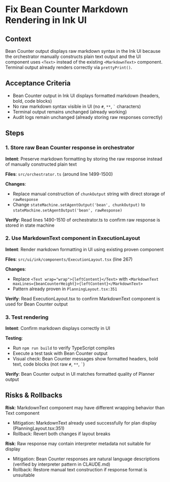 # Fix Bean Counter Markdown Rendering in Ink UI

## Context
Bean Counter output displays raw markdown syntax in the Ink UI because the orchestrator manually constructs plain text output and the UI component uses `<Text>` instead of the existing `<MarkdownText>` component. Terminal output already renders correctly via `prettyPrint()`.

## Acceptance Criteria
- Bean Counter output in Ink UI displays formatted markdown (headers, bold, code blocks)
- No raw markdown syntax visible in UI (no `#`, `**`, `` ` `` characters)
- Terminal output remains unchanged (already working)
- Audit logs remain unchanged (already storing raw responses correctly)

## Steps

### 1. Store raw Bean Counter response in orchestrator
**Intent**: Preserve markdown formatting by storing the raw response instead of manually constructed plain text

**Files**: `src/orchestrator.ts` (around line 1499-1500)

**Changes**:
- Replace manual construction of `chunkOutput` string with direct storage of `rawResponse`
- Change `stateMachine.setAgentOutput('bean', chunkOutput)` to `stateMachine.setAgentOutput('bean', rawResponse)`

**Verify**: Read lines 1490-1510 of orchestrator.ts to confirm raw response is stored in state machine

### 2. Use MarkdownText component in ExecutionLayout
**Intent**: Render markdown formatting in UI using existing proven component

**Files**: `src/ui/ink/components/ExecutionLayout.tsx` (line 267)

**Changes**:
- Replace `<Text wrap="wrap">{leftContent}</Text>` with `<MarkdownText maxLines={beanCounterHeight}>{leftContent}</MarkdownText>`
- Pattern already proven in `PlanningLayout.tsx:351`

**Verify**: Read ExecutionLayout.tsx to confirm MarkdownText component is used for Bean Counter output

### 3. Test rendering
**Intent**: Confirm markdown displays correctly in UI

**Testing**:
- Run `npm run build` to verify TypeScript compiles
- Execute a test task with Bean Counter output
- Visual check: Bean Counter messages show formatted headers, bold text, code blocks (not raw `#`, `**`, `` ` ``)

**Verify**: Bean Counter output in UI matches formatted quality of Planner output

## Risks & Rollbacks

**Risk**: MarkdownText component may have different wrapping behavior than Text component
- Mitigation: MarkdownText already used successfully for plan display (PlanningLayout.tsx:351)
- Rollback: Revert both changes if layout breaks

**Risk**: Raw response may contain interpreter metadata not suitable for display
- Mitigation: Bean Counter responses are natural language descriptions (verified by interpreter pattern in CLAUDE.md)
- Rollback: Restore manual text construction if response format is unsuitable
